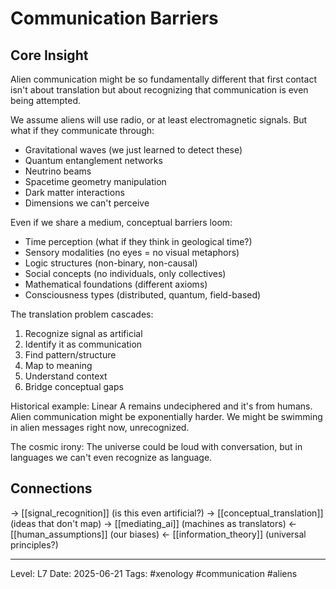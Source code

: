 # Communication Barriers

## Core Insight
Alien communication might be so fundamentally different that first contact isn't about translation but about recognizing that communication is even being attempted.

We assume aliens will use radio, or at least electromagnetic signals. But what if they communicate through:
- Gravitational waves (we just learned to detect these)
- Quantum entanglement networks
- Neutrino beams
- Spacetime geometry manipulation
- Dark matter interactions
- Dimensions we can't perceive

Even if we share a medium, conceptual barriers loom:
- Time perception (what if they think in geological time?)
- Sensory modalities (no eyes = no visual metaphors)
- Logic structures (non-binary, non-causal)
- Social concepts (no individuals, only collectives)
- Mathematical foundations (different axioms)
- Consciousness types (distributed, quantum, field-based)

The translation problem cascades:
1. Recognize signal as artificial
2. Identify it as communication  
3. Find pattern/structure
4. Map to meaning
5. Understand context
6. Bridge conceptual gaps

Historical example: Linear A remains undeciphered and it's from humans. Alien communication might be exponentially harder. We might be swimming in alien messages right now, unrecognized.

The cosmic irony: The universe could be loud with conversation, but in languages we can't even recognize as language.

## Connections
→ [[signal_recognition]] (is this even artificial?)
→ [[conceptual_translation]] (ideas that don't map)
→ [[mediating_ai]] (machines as translators)
← [[human_assumptions]] (our biases)
← [[information_theory]] (universal principles?)

---
Level: L7
Date: 2025-06-21
Tags: #xenology #communication #aliens